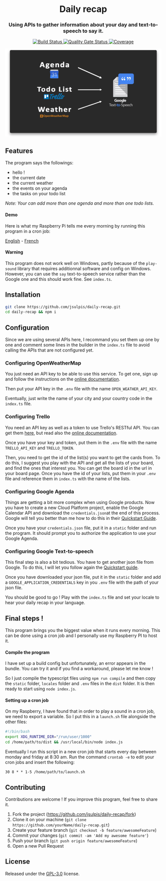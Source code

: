 <h1 align="center">Daily recap</h1>

<h3 align="center">Using APIs to gather information about your day and text-to-speech to say it.</h3>

<p align="center">
	<a href="https://travis-ci.org/jsulpis/daily-recap">
		<img alt="Build Status" src="https://travis-ci.org/jsulpis/daily-recap.svg?branch=master" />
	</a>
  <a href="https://sonarcloud.io/dashboard?id=daily-recap">
		<img alt="Quality Gate Status" src="https://sonarcloud.io/api/project_badges/measure?project=daily-recap&metric=alert_status" />
	</a>
  <a href="https://sonarcloud.io/dashboard?id=daily-recap">
		<img alt="Coverage" src="https://sonarcloud.io/api/project_badges/measure?project=daily-recap&metric=coverage" />
	</a>
</p>

<p align="center">
  <img class="repo-preview" src="https://raw.githubusercontent.com/jsulpis/daily-recap/master/preview.png" alt="Screenshot image"/>
</p>

## Features

The program says the followings:

- hello !
- the current date
- the current weather
- the events on your agenda
- the tasks on your todo list

_Note: Your can add more than one agenda and more than one todo lists._

#### Demo
Here is what my Raspberry Pi tells me every morning by running this program in a cron job:

<a href="https://juliensulpis-partage.s3.eu-west-3.amazonaws.com/demo_en.mp3" target="_blank">English</a> - 
<a href="https://juliensulpis-partage.s3.eu-west-3.amazonaws.com/demo_fr.mp3" target="_blank">French</a>

#### Warning 
This program does not work well on Windows, partly because of the `play-sound` library that requires additionnal software and config on Windows. However, you can use the `say` text-to-speech service rather than the Google one and this should work fine. See `index.ts`.



## Installation
```bash
git clone https://github.com/jsulpis/daily-recap.git
cd daily-recap && npm i
```



## Configuration
Since we are using several APIs here, I recommand you set them up one by one and comment some lines in the builder in the `index.ts` file to avoid calling the APIs that are not configured yet.

### Configuring OpenWeatherMap
You just need an API key to be able to use this service. To get one, sign up and follow the instructions on the [online documentation](https://openweathermap.org/api). 

Then put your API key in the `.env` file with the name `OPEN_WEATHER_API_KEY`.

Eventually, just write the name of your city and your country code in the `index.ts` file.

### Configuring Trello
You need an API key as well as a token to use Trello's RESTful API. You can get them [here](https://trello.com/app-key), but read also the [online documentation](https://developers.trello.com/docs/api-introduction).

Once you have your key and token, put them in the `.env` file with the name `TRELLO_API_KEY` and `TRELLO_TOKEN`.

Then, you need to get the id of the list(s) you want to get the cards from. To do this, I suggest you play with the API and get all the lists of your board, and find the ones that interest you. You can get the board id in the url in your board page. Once you have the id of your lists, put them in your `.env` file and reference them in `index.ts` with the name of the lists.

### Configuring Google Agenda
Things are getting a bit more complex when using Google products. Now you have to create a new Cloud Platform project,  enable the Google Calendar API and download the `credentials.json`at the end of this process. Google will tell you better than me how to do this in their [Quickstart Guide](https://developers.google.com/calendar/quickstart/nodejs).

Once you have your `credentials.json` file, put it in a `static` folder and run the program. It should prompt you to authorize the application to use your Google Agenda.

### Configuring Google Text-to-speech
This final step is also a bit tedious. You have to get another json file from Google. To do this, I will let you follow again the [Quickstart guide](https://cloud.google.com/text-to-speech/docs/quickstart-client-libraries#client-libraries-install-nodejs).

Once you have downloaded your json file, put it in the `static` folder and add a `GOOGLE_APPLICATION_CREDENTIALS` key in you `.env` file with the path of your json file.

You should be good to go ! Play with the `index.ts` file and set your locale to hear your daily recap in your language.



## Final steps !

This program brings you the biggest value when it runs every morning. This can be done using a cron job and I personally use my Raspberry PI to host it.

#### Compile the program
I have set up a build config but unfortunately, an error appears in the bundle. You can try it and if you find a workaround, please let me know !

So I just compile the typescript files using `npm run compile` and then copy the `static` folder, `locales` folder and `.env` files in the `dist` folder. It is then ready to start using `node index.js`.

#### Setting up a cron job
On my Raspberry, I have found that in order to play a sound in a cron job, we need to export a variable. So I put this in a `launch.sh` file alongside the other files:
```bash
#!/bin/bash
export XDG_RUNTIME_DIR="/run/user/1000"
cd /home/path/to/dist && /usr/local/bin/node index.js
```
Eventually I run this script in a new cron job that starts every day between monday and friday at 8:30 am. Run the command `crontab -e` to edit your cron jobs and insert the following:
```
30 8 * * 1-5 /home/path/to/launch.sh
```



## Contributing

Contributions are welcome ! If you improve this program, feel free to share it.

1. Fork the project (<https://github.com/jsulpis/daily-recap/fork>)
2. Clone it on your machine (`git clone https://github.com/yourName/daily-recap.git`)
3. Create your feature branch (`git checkout -b feature/awesomeFeature`)
4. Commit your changes (`git commit -am 'Add my awesome feature'`)
5. Push your branch (`git push origin feature/awesomeFeature`)
6. Open a new Pull Request



## License

Released under the [GPL-3.0](https://github.com/jsulpis/daily-recap/blob/master/LICENSE) license.
